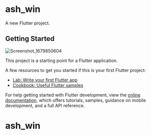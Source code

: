# ash_win

A new Flutter project.

## Getting Started
![Screenshot_1679850604](https://user-images.githubusercontent.com/80174703/227916423-73a61275-7536-47b2-83f2-a1304480b5de.png)

This project is a starting point for a Flutter application.

A few resources to get you started if this is your first Flutter project:

- [Lab: Write your first Flutter app](https://docs.flutter.dev/get-started/codelab)
- [Cookbook: Useful Flutter samples](https://docs.flutter.dev/cookbook)

For help getting started with Flutter development, view the
[online documentation](https://docs.flutter.dev/), which offers tutorials,
samples, guidance on mobile development, and a full API reference.
# ash_win
